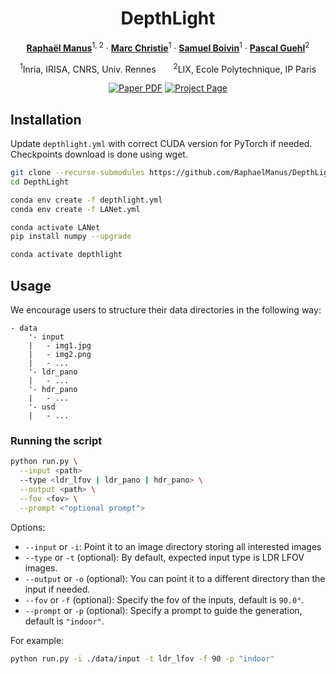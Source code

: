 <div align="center">
<h1>DepthLight</h1>

[**Raphaël Manus**](https://raphaelmanus.com)<sup>1, 2</sup> · [**Marc Christie**](https://people.irisa.fr/Marc.Christie/)<sup>1</sup> · [**Samuel Boivin**](https://www.linkedin.com/in/samuel-boivin-90951a3/)<sup>1</sup> · [**Pascal Guehl**](https://pascalguehl.jimdofree.com/)<sup>2</sup>

<sup>1</sup>Inria, IRISA, CNRS, Univ. Rennes&emsp;&emsp;<sup>2</sup>LIX, Ecole Polytechnique, IP Paris
<br>

<a href="https://arxiv.org/"><img src='https://img.shields.io/badge/arXiv-DepthLight-red' alt='Paper PDF'></a>
<a href='https://depthlight.github.io'><img src='https://img.shields.io/badge/Project_Page-DepthLight-green' alt='Project Page'></a>
</div>

## Installation

Update `depthlight.yml` with correct CUDA version for PyTorch if needed.
Checkpoints download is done using wget.

```bash
git clone --recurse-submodules https://github.com/RaphaelManus/DepthLight
cd DepthLight

conda env create -f depthlight.yml
conda env create -f LANet.yml

conda activate LANet
pip install numpy --upgrade

conda activate depthlight
```

## Usage

We encourage users to structure their data directories in the following way:
```
- data
    '- input
    |   - img1.jpg
    |   - img2.png
    |   - ...
    '- ldr_pano
    |   - ...
    '- hdr_pano
    |   - ...
    '- usd
    |   - ...
```

### Running the script
```bash
python run.py \
  --input <path>
  --type <ldr_lfov | ldr_pano | hdr_pano> \
  --output <path> \
  --fov <fov> \
  --prompt <"optional prompt">
```
Options:
- `--input` or `-i`: Point it to an image directory storing all interested images
- `--type` or `-t` (optional): By default, expected input type is LDR LFOV images.
- `--output` or `-o` (optional): You can point it to a different directory than the input if needed.
- `--fov` or `-f` (optional): Specify the fov of the inputs, default is `90.0°`.
- `--prompt` or `-p` (optional): Specify a prompt to guide the generation, default is `"indoor"`.

For example:
```bash
python run.py -i ./data/input -t ldr_lfov -f 90 -p "indoor"
```
